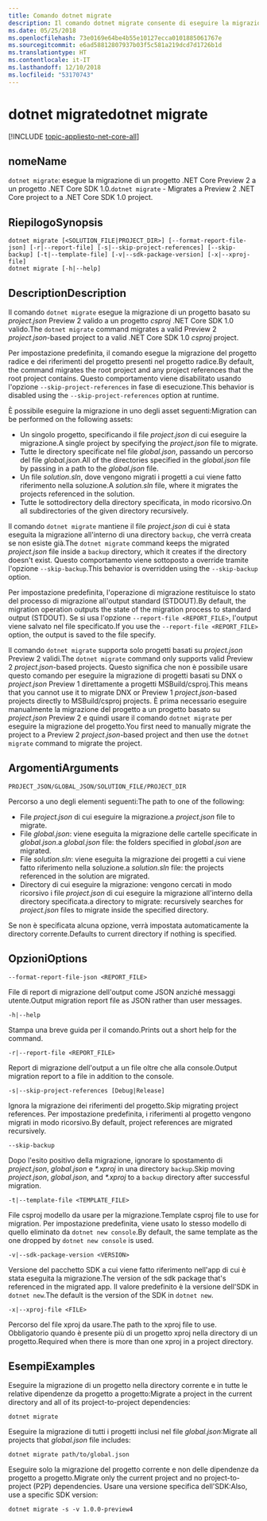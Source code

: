 ```yaml
---
title: Comando dotnet migrate
description: Il comando dotnet migrate consente di eseguire la migrazione di un progetto e di tutte le relative dipendenze.
ms.date: 05/25/2018
ms.openlocfilehash: 73e0169e64be4b55e10127ecca0101885061767e
ms.sourcegitcommit: e6ad58812807937b03f5c581a219dcd7d1726b1d
ms.translationtype: HT
ms.contentlocale: it-IT
ms.lasthandoff: 12/10/2018
ms.locfileid: "53170743"
---
```

# <a name="dotnet-migrate"></a><span data-ttu-id="1e865-103">dotnet migrate</span><span class="sxs-lookup"><span data-stu-id="1e865-103">dotnet migrate</span></span>

[!INCLUDE [topic-appliesto-net-core-all](../../../includes/topic-appliesto-net-core-all.md)]

## <a name="name"></a><span data-ttu-id="1e865-104">nome</span><span class="sxs-lookup"><span data-stu-id="1e865-104">Name</span></span>

<span data-ttu-id="1e865-105">`dotnet migrate`: esegue la migrazione di un progetto .NET Core Preview 2 a un progetto .NET Core SDK 1.0.</span><span class="sxs-lookup"><span data-stu-id="1e865-105">`dotnet migrate` - Migrates a Preview 2 .NET Core project to a .NET Core SDK 1.0 project.</span></span>

## <a name="synopsis"></a><span data-ttu-id="1e865-106">Riepilogo</span><span class="sxs-lookup"><span data-stu-id="1e865-106">Synopsis</span></span>

```
dotnet migrate [<SOLUTION_FILE|PROJECT_DIR>] [--format-report-file-json] [-r|--report-file] [-s|--skip-project-references] [--skip-backup] [-t|--template-file] [-v|--sdk-package-version] [-x|--xproj-file]
dotnet migrate [-h|--help]
```

## <a name="description"></a><span data-ttu-id="1e865-107">Description</span><span class="sxs-lookup"><span data-stu-id="1e865-107">Description</span></span>

<span data-ttu-id="1e865-108">Il comando `dotnet migrate` esegue la migrazione di un progetto basato su *project.json* Preview 2 valido a un progetto *csproj* .NET Core SDK 1.0 valido.</span><span class="sxs-lookup"><span data-stu-id="1e865-108">The `dotnet migrate` command migrates a valid Preview 2 *project.json*-based project to a valid .NET Core SDK 1.0 *csproj* project.</span></span>

<span data-ttu-id="1e865-109">Per impostazione predefinita, il comando esegue la migrazione del progetto radice e dei riferimenti del progetto presenti nel progetto radice.</span><span class="sxs-lookup"><span data-stu-id="1e865-109">By default, the command migrates the root project and any project references that the root project contains.</span></span> <span data-ttu-id="1e865-110">Questo comportamento viene disabilitato usando l'opzione `--skip-project-references` in fase di esecuzione.</span><span class="sxs-lookup"><span data-stu-id="1e865-110">This behavior is disabled using the `--skip-project-references` option at runtime.</span></span>

<span data-ttu-id="1e865-111">È possibile eseguire la migrazione in uno degli asset seguenti:</span><span class="sxs-lookup"><span data-stu-id="1e865-111">Migration can be performed on the following assets:</span></span>

* <span data-ttu-id="1e865-112">Un singolo progetto, specificando il file *project.json* di cui eseguire la migrazione.</span><span class="sxs-lookup"><span data-stu-id="1e865-112">A single project by specifying the *project.json* file to migrate.</span></span>
* <span data-ttu-id="1e865-113">Tutte le directory specificate nel file *global.json*, passando un percorso del file *global.json*.</span><span class="sxs-lookup"><span data-stu-id="1e865-113">All of the directories specified in the *global.json* file by passing in a path to the *global.json* file.</span></span>
* <span data-ttu-id="1e865-114">Un file *solution.sln*, dove vengono migrati i progetti a cui viene fatto riferimento nella soluzione.</span><span class="sxs-lookup"><span data-stu-id="1e865-114">A *solution.sln* file, where it migrates the projects referenced in the solution.</span></span>
* <span data-ttu-id="1e865-115">Tutte le sottodirectory della directory specificata, in modo ricorsivo.</span><span class="sxs-lookup"><span data-stu-id="1e865-115">On all subdirectories of the given directory recursively.</span></span>

<span data-ttu-id="1e865-116">Il comando `dotnet migrate` mantiene il file *project.json* di cui è stata eseguita la migrazione all'interno di una directory `backup`, che verrà creata se non esiste già.</span><span class="sxs-lookup"><span data-stu-id="1e865-116">The `dotnet migrate` command keeps the migrated *project.json* file inside a `backup` directory, which it creates if the directory doesn't exist.</span></span> <span data-ttu-id="1e865-117">Questo comportamento viene sottoposto a override tramite l'opzione `--skip-backup`.</span><span class="sxs-lookup"><span data-stu-id="1e865-117">This behavior is overridden using the `--skip-backup` option.</span></span>

<span data-ttu-id="1e865-118">Per impostazione predefinita, l'operazione di migrazione restituisce lo stato del processo di migrazione all'output standard (STDOUT).</span><span class="sxs-lookup"><span data-stu-id="1e865-118">By default, the migration operation outputs the state of the migration process to standard output (STDOUT).</span></span> <span data-ttu-id="1e865-119">Se si usa l'opzione `--report-file <REPORT_FILE>`, l'output viene salvato nel file specificato.</span><span class="sxs-lookup"><span data-stu-id="1e865-119">If you use the `--report-file <REPORT_FILE>` option, the output is saved to the file specify.</span></span>

<span data-ttu-id="1e865-120">Il comando `dotnet migrate` supporta solo progetti basati su *project.json* Preview 2 validi.</span><span class="sxs-lookup"><span data-stu-id="1e865-120">The `dotnet migrate` command only supports valid Preview 2 *project.json*-based projects.</span></span> <span data-ttu-id="1e865-121">Questo significa che non è possibile usare questo comando per eseguire la migrazione di progetti basati su DNX o *project.json* Preview 1 direttamente a progetti MSBuild/csproj.</span><span class="sxs-lookup"><span data-stu-id="1e865-121">This means that you cannot use it to migrate DNX or Preview 1 *project.json*-based projects directly to MSBuild/csproj projects.</span></span> <span data-ttu-id="1e865-122">È prima necessario eseguire manualmente la migrazione del progetto a un progetto basato su *project.json* Preview 2 e quindi usare il comando `dotnet migrate` per eseguire la migrazione del progetto.</span><span class="sxs-lookup"><span data-stu-id="1e865-122">You first need to manually migrate the project to a Preview 2 *project.json*-based project and then use the `dotnet migrate` command to migrate the project.</span></span>

## <a name="arguments"></a><span data-ttu-id="1e865-123">Argomenti</span><span class="sxs-lookup"><span data-stu-id="1e865-123">Arguments</span></span>

`PROJECT_JSON/GLOBAL_JSON/SOLUTION_FILE/PROJECT_DIR`

<span data-ttu-id="1e865-124">Percorso a uno degli elementi seguenti:</span><span class="sxs-lookup"><span data-stu-id="1e865-124">The path to one of the following:</span></span>

* <span data-ttu-id="1e865-125">File *project.json* di cui eseguire la migrazione.</span><span class="sxs-lookup"><span data-stu-id="1e865-125">a *project.json* file to migrate.</span></span>
* <span data-ttu-id="1e865-126">File *global.json*: viene eseguita la migrazione delle cartelle specificate in *global.json*.</span><span class="sxs-lookup"><span data-stu-id="1e865-126">a *global.json* file: the folders specified in *global.json* are migrated.</span></span>
* <span data-ttu-id="1e865-127">File *solution.sln*: viene eseguita la migrazione dei progetti a cui viene fatto riferimento nella soluzione.</span><span class="sxs-lookup"><span data-stu-id="1e865-127">a *solution.sln* file: the projects referenced in the solution are migrated.</span></span>
* <span data-ttu-id="1e865-128">Directory di cui eseguire la migrazione: vengono cercati in modo ricorsivo i file *project.json* di cui eseguire la migrazione all'interno della directory specificata.</span><span class="sxs-lookup"><span data-stu-id="1e865-128">a directory to migrate: recursively searches for *project.json* files to migrate inside the specified directory.</span></span>

<span data-ttu-id="1e865-129">Se non è specificata alcuna opzione, verrà impostata automaticamente la directory corrente.</span><span class="sxs-lookup"><span data-stu-id="1e865-129">Defaults to current directory if nothing is specified.</span></span>

## <a name="options"></a><span data-ttu-id="1e865-130">Opzioni</span><span class="sxs-lookup"><span data-stu-id="1e865-130">Options</span></span>

`--format-report-file-json <REPORT_FILE>`

<span data-ttu-id="1e865-131">File di report di migrazione dell'output come JSON anziché messaggi utente.</span><span class="sxs-lookup"><span data-stu-id="1e865-131">Output migration report file as JSON rather than user messages.</span></span>

`-h|--help`

<span data-ttu-id="1e865-132">Stampa una breve guida per il comando.</span><span class="sxs-lookup"><span data-stu-id="1e865-132">Prints out a short help for the command.</span></span>

`-r|--report-file <REPORT_FILE>`

<span data-ttu-id="1e865-133">Report di migrazione dell'output a un file oltre che alla console.</span><span class="sxs-lookup"><span data-stu-id="1e865-133">Output migration report to a file in addition to the console.</span></span>

`-s|--skip-project-references [Debug|Release]`

<span data-ttu-id="1e865-134">Ignora la migrazione dei riferimenti del progetto.</span><span class="sxs-lookup"><span data-stu-id="1e865-134">Skip migrating project references.</span></span> <span data-ttu-id="1e865-135">Per impostazione predefinita, i riferimenti al progetto vengono migrati in modo ricorsivo.</span><span class="sxs-lookup"><span data-stu-id="1e865-135">By default, project references are migrated recursively.</span></span>

`--skip-backup`

<span data-ttu-id="1e865-136">Dopo l'esito positivo della migrazione, ignorare lo spostamento di *project.json*, *global.json* e *\*.xproj* in una directory `backup`.</span><span class="sxs-lookup"><span data-stu-id="1e865-136">Skip moving *project.json*, *global.json*, and *\*.xproj* to a `backup` directory after successful migration.</span></span>

`-t|--template-file <TEMPLATE_FILE>`

<span data-ttu-id="1e865-137">File csproj modello da usare per la migrazione.</span><span class="sxs-lookup"><span data-stu-id="1e865-137">Template csproj file to use for migration.</span></span> <span data-ttu-id="1e865-138">Per impostazione predefinita, viene usato lo stesso modello di quello eliminato da `dotnet new console`.</span><span class="sxs-lookup"><span data-stu-id="1e865-138">By default, the same template as the one dropped by `dotnet new console` is used.</span></span>

`-v|--sdk-package-version <VERSION>`

<span data-ttu-id="1e865-139">Versione del pacchetto SDK a cui viene fatto riferimento nell'app di cui è stata eseguita la migrazione.</span><span class="sxs-lookup"><span data-stu-id="1e865-139">The version of the sdk package that's referenced in the migrated app.</span></span> <span data-ttu-id="1e865-140">Il valore predefinito è la versione dell'SDK in `dotnet new`.</span><span class="sxs-lookup"><span data-stu-id="1e865-140">The default is the version of the SDK in `dotnet new`.</span></span>

`-x|--xproj-file <FILE>`

<span data-ttu-id="1e865-141">Percorso del file xproj da usare.</span><span class="sxs-lookup"><span data-stu-id="1e865-141">The path to the xproj file to use.</span></span> <span data-ttu-id="1e865-142">Obbligatorio quando è presente più di un progetto xproj nella directory di un progetto.</span><span class="sxs-lookup"><span data-stu-id="1e865-142">Required when there is more than one xproj in a project directory.</span></span>

## <a name="examples"></a><span data-ttu-id="1e865-143">Esempi</span><span class="sxs-lookup"><span data-stu-id="1e865-143">Examples</span></span>

<span data-ttu-id="1e865-144">Eseguire la migrazione di un progetto nella directory corrente e in tutte le relative dipendenze da progetto a progetto:</span><span class="sxs-lookup"><span data-stu-id="1e865-144">Migrate a project in the current directory and all of its project-to-project dependencies:</span></span>

`dotnet migrate`

<span data-ttu-id="1e865-145">Eseguire la migrazione di tutti i progetti inclusi nel file *global.json*:</span><span class="sxs-lookup"><span data-stu-id="1e865-145">Migrate all projects that *global.json* file includes:</span></span>

`dotnet migrate path/to/global.json`

<span data-ttu-id="1e865-146">Eseguire solo la migrazione del progetto corrente e non delle dipendenze da progetto a progetto.</span><span class="sxs-lookup"><span data-stu-id="1e865-146">Migrate only the current project and no project-to-project (P2P) dependencies.</span></span> <span data-ttu-id="1e865-147">Usare una versione specifica dell'SDK:</span><span class="sxs-lookup"><span data-stu-id="1e865-147">Also, use a specific SDK version:</span></span>

`dotnet migrate -s -v 1.0.0-preview4`